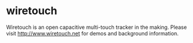 wiretouch
=========

Wiretouch is an open capacitive multi-touch tracker in the making.
Please visit http://www.wiretouch.net for demos and background information.
